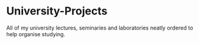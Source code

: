 # University-Projects
All of my university lectures, seminaries and laboratories neatly ordered to help organise studying.
